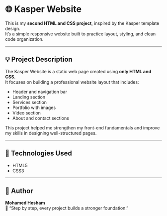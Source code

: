 # 🌐 Kasper Website

This is my **second HTML and CSS project**, inspired by the Kasper template design.  
It’s a simple responsive website built to practice layout, styling, and clean code organization.

---

## 💡 Project Description

The Kasper Website is a static web page created using **only HTML and CSS**.  
It focuses on building a professional website layout that includes:
- Header and navigation bar  
- Landing section  
- Services section  
- Portfolio with images  
- Video section  
- About and contact sections  

This project helped me strengthen my front-end fundamentals and improve my skills in designing well-structured pages.

---

## 🧰 Technologies Used
- HTML5  
- CSS3  

---

## 👤 Author
**Mohamed Hesham**  
💬 “Step by step, every project builds a stronger foundation.”
